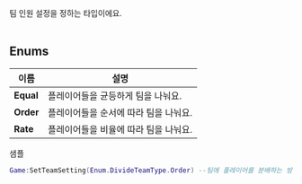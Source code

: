 
팀 인원 설정을 정하는 타입이에요. <br>
<br>
## **Enums**

 **이름** | **설명** |
 --- | --- |
**Equal** |플레이어들을 균등하게 팀을 나눠요. |
**Order** |플레이어들을 순서에 따라 팀을 나눠요. |
**Rate** |플레이어들을 비율에 따라 팀을 나눠요. |

샘플 <br>

```lua
Game:SetTeamSetting(Enum.DivideTeamType.Order) --팀에 플레이어를 분배하는 방식을 설정해요.
```

